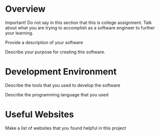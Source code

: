 # Overview

Important!  Do not say in this section that this is college assignment.  Talk about what you are trying to accomplish as a software engineer to further your learning.

Provide a description of your software

Describe your purpose for creating this software.



# Development Environment

Describe the tools that you used to develop the software

Describe the programming language that you used

# Useful Websites

Make a list of websites that you found helpful in this project

